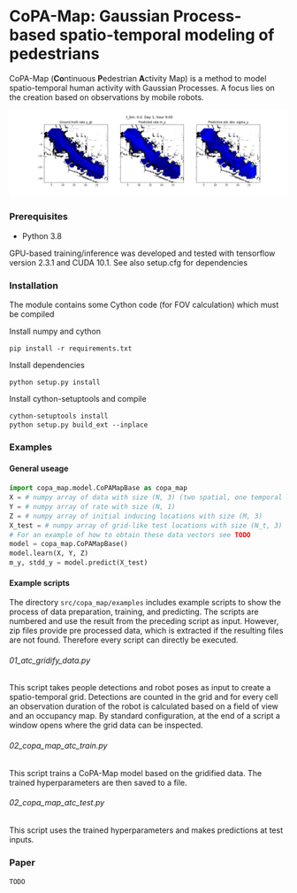 
# CoPA-Map: Gaussian Process-based spatio-temporal modeling of pedestrians


CoPA-Map (**Co**ntinuous **P**edestrian **A**ctivity Map) is a method to model spatio-temporal human activity with Gaussian Processes.
A focus lies on the creation based on observations by mobile robots.


<img src="animation_copa_map.gif" width="900">

### Prerequisites
* Python 3.8

GPU-based training/inference was developed and tested with  tensorflow version 2.3.1 and CUDA 10.1.
See also setup.cfg for dependencies

### Installation
The module contains some Cython code (for FOV calculation) which must be compiled

Install numpy and cython

    pip install -r requirements.txt

Install dependencies

    python setup.py install

Install cython-setuptools and compile

    cython-setuptools install
    python setup.py build_ext --inplace


### Examples

#### General useage
```python
import copa_map.model.CoPAMapBase as copa_map
X = # numpy array of data with size (N, 3) (two spatial, one temporal location)
Y = # numpy array of rate with size (N, 1)
Z = # numpy array of initial inducing locations with size (M, 3)
X_test = # numpy array of grid-like test locations with size (N_t, 3)
# For an example of how to obtain these data vectors see TODO
model = copa_map.CoPAMapBase()
model.learn(X, Y, Z)
m_y, stdd_y = model.predict(X_test)

```
#### Example scripts
The directory `src/copa_map/examples` includes example scripts to show the process of data preparation, training,
and predicting. The scripts are numbered and use the result from the preceding script as input. However, zip files
provide pre processed data, which is extracted if the resulting files are not found. Therefore every script can directly
be executed.

###### 01_atc_gridify_data.py
This script takes people detections and robot poses as input to create a spatio-temporal grid. Detections are counted in
the grid and for every cell an observation duration of the robot is calculated based on a field of view and an
occupancy map. By standard configuration, at the end of a script a window opens where the grid data can be inspected.

###### 02_copa_map_atc_train.py
This script trains a CoPA-Map model based on the gridified data. The trained hyperparameters are then saved to a file.

###### 02_copa_map_atc_test.py
This script uses the trained hyperparameters and makes predictions at test inputs.

### Paper

    TODO
